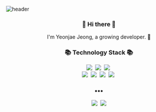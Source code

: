 ![header](https://capsule-render.vercel.app/api?type=wave&color=auto&height=300&section=header&text=WELCOME%20%20%20%20%20%20&fontSize=100)

<h3 align="center"> 👋 Hi there 👋 </h3>
<p align="center">
I'm Yeonjae Jeong, a growing developer. 🌱 <br>

</p>
<h3 align="center">📚 Technology Stack 📚</h3>
<p align="center">
  <img src="https://img.shields.io/badge/-Java-orange"/>&nbsp
  <img src="https://img.shields.io/badge/-SpringBoot-brightgreen"/>&nbsp
  <img src="https://img.shields.io/badge/-JPA-brightgreen"/>&nbsp
  <br>
  <img src="https://img.shields.io/badge/-MySQL-navy"/>&nbsp
  <img src="https://img.shields.io/badge/-AWS-black"/>&nbsp
  <img src="https://img.shields.io/badge/-JavaScript-yellow"/>&nbsp
  <img src="https://img.shields.io/badge/-Nginx-yellowgreen"/>&nbsp
  <br>
</p>

<h3 align="center">•••</h3>

<p align="center">
  <a href="https://yeonjaery.oopy.io/"><img src="https://img.shields.io/badge/Tech%20Blog-262626?style=flat-square&logo=D-Wave Systems&logoColor=white&link=https://newwisdom.tistory.com"/></a>&nbsp
  <a href="mailto:yeonjaery@gmail.com"><img src="https://img.shields.io/badge/Gmail-d14836?style=flat-square&logo=Gmail&logoColor=white&link=mailto:yeonjaery@gmail.com"/></a>
</p>
